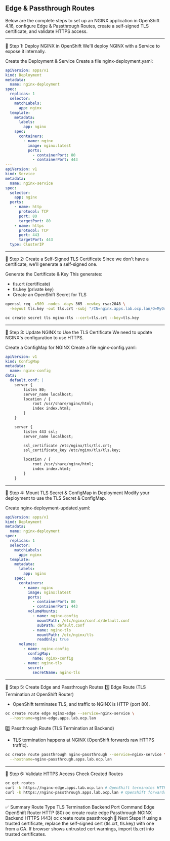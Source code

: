 ## Edge & Passthrough Routes

Below are the complete steps to set up an NGINX application in OpenShift 4.16, configure Edge & Passthrough Routes, create a self-signed TLS certificate, and validate HTTPS access.

---

🔹 Step 1: Deploy NGINX in OpenShift
We'll deploy NGINX with a Service to expose it internally.

Create the Deployment & Service
Create a file nginx-deployment.yaml:
```yaml
apiVersion: apps/v1
kind: Deployment
metadata:
  name: nginx-deployment
spec:
  replicas: 1
  selector:
    matchLabels:
      app: nginx
  template:
    metadata:
      labels:
        app: nginx
    spec:
      containers:
        - name: nginx
          image: nginx:latest
          ports:
            - containerPort: 80
            - containerPort: 443
---
apiVersion: v1
kind: Service
metadata:
  name: nginx-service
spec:
  selector:
    app: nginx
  ports:
    - name: http
      protocol: TCP
      port: 80
      targetPort: 80
    - name: https
      protocol: TCP
      port: 443
      targetPort: 443
  type: ClusterIP
```
---

🔹 Step 2: Create a Self-Signed TLS Certificate
Since we don't have a certificate, we'll generate a self-signed one.

Generate the Certificate & Key
This generates:
- tls.crt (certificate)
- tls.key (private key)
- Create an OpenShift Secret for TLS
```sh
openssl req -x509 -nodes -days 365 -newkey rsa:2048 \
  -keyout tls.key -out tls.crt -subj "/CN=nginx.apps.lab.ocp.lan/O=MyOrg"

oc create secret tls nginx-tls --cert=tls.crt --key=tls.key
```
---
🔹 Step 3: Update NGINX to Use the TLS Certificate
We need to update NGINX's configuration to use HTTPS.

Create a ConfigMap for NGINX
Create a file nginx-config.yaml:
```yaml
apiVersion: v1
kind: ConfigMap
metadata:
  name: nginx-config
data:
  default.conf: |
    server {
        listen 80;
        server_name localhost;
        location / {
            root /usr/share/nginx/html;
            index index.html;
        }
    }

    server {
        listen 443 ssl;
        server_name localhost;

        ssl_certificate /etc/nginx/tls/tls.crt;
        ssl_certificate_key /etc/nginx/tls/tls.key;

        location / {
            root /usr/share/nginx/html;
            index index.html;
        }
    }
```
---

🔹 Step 4: Mount TLS Secret & ConfigMap in Deployment
Modify your deployment to use the TLS Secret & ConfigMap.

Create nginx-deployment-updated.yaml:
```yaml
apiVersion: apps/v1
kind: Deployment
metadata:
  name: nginx-deployment
spec:
  replicas: 1
  selector:
    matchLabels:
      app: nginx
  template:
    metadata:
      labels:
        app: nginx
    spec:
      containers:
        - name: nginx
          image: nginx:latest
          ports:
            - containerPort: 80
            - containerPort: 443
          volumeMounts:
            - name: nginx-config
              mountPath: /etc/nginx/conf.d/default.conf
              subPath: default.conf
            - name: nginx-tls
              mountPath: /etc/nginx/tls
              readOnly: true
      volumes:
        - name: nginx-config
          configMap:
            name: nginx-config
        - name: nginx-tls
          secret:
            secretName: nginx-tls
```
---
🔹 Step 5: Create Edge and Passthrough Routes
1️⃣ Edge Route (TLS Termination at OpenShift Router)
- OpenShift terminates TLS, and traffic to NGINX is HTTP (port 80).
```sh
oc create route edge nginx-edge --service=nginx-service \
  --hostname=nginx-edge.apps.lab.ocp.lan
```

2️⃣ Passthrough Route (TLS Termination at Backend)
- TLS termination happens at NGINX (OpenShift forwards raw HTTPS traffic).
```sh
oc create route passthrough nginx-passthrough --service=nginx-service \
  --hostname=nginx-passthrough.apps.lab.ocp.lan
```
----

🔹 Step 6: Validate HTTPS Access
Check Created Routes
```sh
oc get routes
curl -k https://nginx-edge.apps.lab.ocp.lan # OpenShift terminates HTTPS and forwards HTTP to NGINX.
curl -k https://nginx-passthrough.apps.lab.ocp.lan # OpenShift forwards HTTPS traffic directly to NGINX (which serves it via self-signed cert).
```

---

✅ Summary
Route Type	TLS Termination	Backend Port	Command
Edge	OpenShift Router	HTTP (80)	oc create route edge
Passthrough	NGINX Backend	HTTPS (443)	oc create route passthrough
🎯 Next Steps
If using a trusted certificate, replace the self-signed cert (tls.crt, tls.key) with one from a CA.
If browser shows untrusted cert warnings, import tls.crt into trusted certificates.
